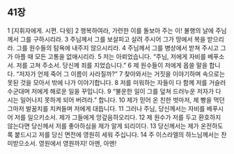 ## 41장
1 [지휘자에게. 시편. 다윗]
2 행복하여라, 가련한 이를 돌보아 주는 이! 불행의 날에 주님께서 그를 구하시리라.
3 주님께서 그를 보살피고 살려 주시어 그가 땅에서 복을 받으리라. 그를 원수들의 탐욕에 내주지 않으시리라.
4 주님께서 그를 병상에서 받쳐 주시고 그가 아플 때 모든 고통을 없애시리라.
5 저는 아뢰었습니다. “주님, 저에게 자비를 베푸소서. 저를 고쳐 주소서. 당신께 죄를 지었습니다.”
6 제 원수들이 저에게 몹쓸 말을 합니다. “저자가 언제 죽어 그 이름이 사라질까?”
7 찾아와서는 거짓을 이야기하며 속으로는 못된 것을 모아서 밖에 나가 이야기합니다.
8 저를 미워하는 자들이 다 함께 저를 거슬러 수군대며 저에게 해로운 일을 꾸밉니다.
9 “불운한 일이 그를 덮쳐 드러누운 저자가 다시는 일어나지 못하게 되어 버려라.” 합니다.
10 제가 믿어 온 친한 벗마저, 제 빵을 먹던 그마저 발꿈치를 치켜들며 저에게 대듭니다.
11 그러나 주님, 당신께서는 자비를 베푸시어 저를 일으키소서. 제가 그들에게 앙갚음하오리다.
12 제 원수가 저를 두고 환호하지 않는다면 당신께서 저를 좋아하심을 제가 알게 되리이다.
13 당신께서는 제가 온전하도록 붙드시고 저를 당신 면전에 영원히 세워 주십니다.
14 주 이스라엘의 하느님께서는 찬미받으소서. 영원에서 영원까지! 아멘, 아멘!
